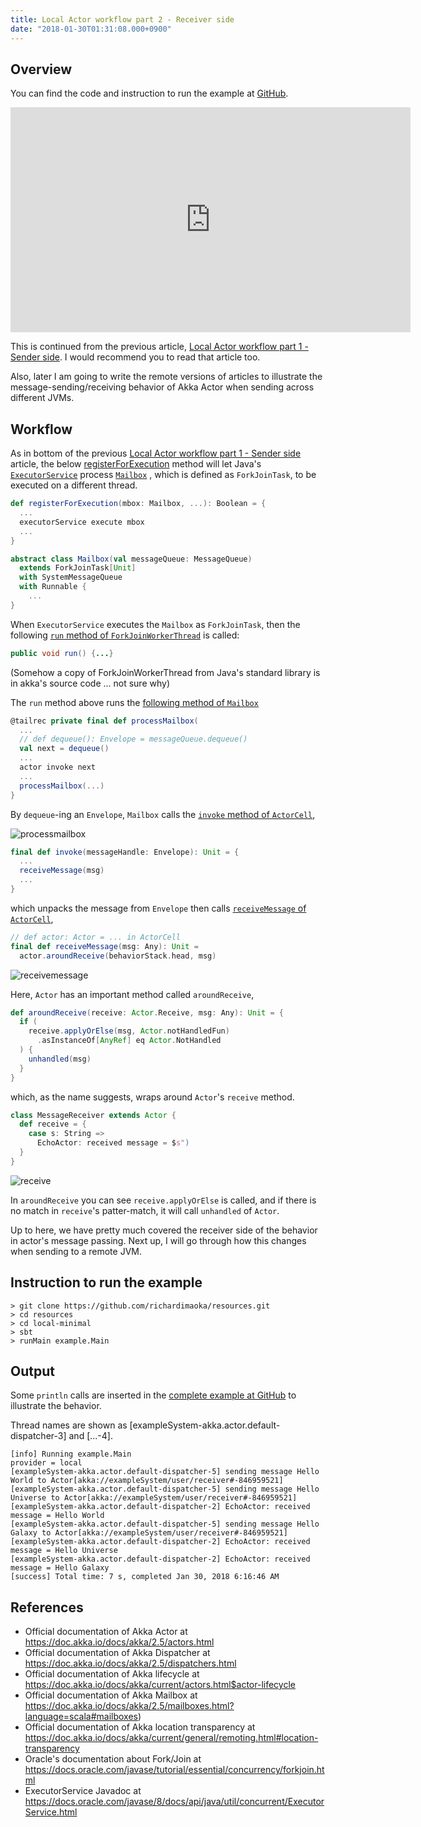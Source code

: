 ```yaml
---
title: Local Actor workflow part 2 - Receiver side
date: "2018-01-30T01:31:08.000+0900"
---
```


## Overview

You can find the code and instruction to run the example at [GitHub](https://github.com/richardimaoka/resources/tree/master/local-minimal).

<p align="center"><iframe width="640" height="360" src="https://www.youtube.com/embed/LbuLAtN20HA" frameborder="0" allow="autoplay; encrypted-media" allowfullscreen></iframe></p>

This is continued from the previous article, [Local Actor workflow part 1 - Sender side](../local-minimal-sender). I would recommend you to read that article too.

Also, later I am going to write the remote versions of articles to illustrate the message-sending/receiving behavior of Akka Actor when sending across different JVMs.

## Workflow 

As in bottom of the previous [Local Actor workflow part 1 - Sender side](../local-minimal-sender) article, the below  [registerForExecution](https://github.com/akka/akka/blob/v2.5.9/akka-actor/src/main/scala/akka/dispatch/Dispatcher.scala#L115) method will let Java's [`ExecutorService`](https://docs.oracle.com/javase/8/docs/api/java/util/concurrent/ExecutorService.html) process [`Mailbox`](https://github.com/akka/akka/blob/v2.5.9/akka-actor/src/main/scala/akka/dispatch/Mailbox.scala#L56L57) , which is defined as `ForkJoinTask`, to be executed on a different thread.

```scala
def registerForExecution(mbox: Mailbox, ...): Boolean = {
  ...
  executorService execute mbox
  ...
}
```

```scala
abstract class Mailbox(val messageQueue: MessageQueue)
  extends ForkJoinTask[Unit] 
  with SystemMessageQueue 
  with Runnable {
    ...
}
```

When `ExecutorService` executes the `Mailbox` as `ForkJoinTask`, then the following [`run` method of `ForkJoinWorkerThread`](https://github.com/akka/akka/blob/v2.5.9/akka-actor/src/main/java/akka/dispatch/forkjoin/ForkJoinWorkerThread.java#L103) is called:

```java
public void run() {...} 
```

(Somehow a copy of ForkJoinWorkerThread from Java's standard library is in akka's source code ... not sure why)

The `run` method above runs the [following method of `Mailbox`](https://github.com/akka/akka/blob/v2.5.9/akka-actor/src/main/scala/akka/dispatch/Mailbox.scala#L250)

```scala
@tailrec private final def processMailbox(
  ...
  // def dequeue(): Envelope = messageQueue.dequeue()
  val next = dequeue() 
  ...
  actor invoke next
  ...
  processMailbox(...)
}
```

By `dequeue`-ing an `Envelope`, `Mailbox` calls the [`invoke` method of `ActorCell`](https://github.com/akka/akka/blob/v2.5.9/akka-actor/src/main/scala/akka/actor/ActorCell.scala#L488), 

![processmailbox](/images/local-minimal-receiver/processmailbox.jpg)

```scala
final def invoke(messageHandle: Envelope): Unit = {
  ...
  receiveMessage(msg)
  ...
}
```

which unpacks the message from `Envelope` then calls [`receiveMessage` of `ActorCell`](https://github.com/akka/akka/blob/v2.5.9/akka-actor/src/main/scala/akka/actor/ActorCell.scala#L527),

```scala
// def actor: Actor = ... in ActorCell
final def receiveMessage(msg: Any): Unit =
  actor.aroundReceive(behaviorStack.head, msg)
```

![receivemessage](/images/local-minimal-receiver/receivemessage.jpg)

Here, `Actor` has an important method called `aroundReceive`, 

```scala
def aroundReceive(receive: Actor.Receive, msg: Any): Unit = {
  if (
    receive.applyOrElse(msg, Actor.notHandledFun)
      .asInstanceOf[AnyRef] eq Actor.NotHandled
  ) {
    unhandled(msg)
  }
}
```

which, as the name suggests, wraps around `Actor`'s `receive` method. 

```scala
class MessageReceiver extends Actor {
  def receive = {
    case s: String =>
      EchoActor: received message = $s")
  }
}
```
![receive](/images/local-minimal-receiver/receive.jpg)

In `aroundReceive` you can see `receive.applyOrElse` is called, and if there is no match in `receive`'s patter-match, it will call `unhandled` of `Actor`.

Up to here, we have pretty much covered the receiver side of the behavior in actor's message passing. Next up, I will go through how this changes when sending to a remote JVM.

## Instruction to run the example
```plaintext
> git clone https://github.com/richardimaoka/resources.git
> cd resources
> cd local-minimal
> sbt
> runMain example.Main
```

## Output 

Some `println` calls are inserted in the [complete example at GitHub](https://github.com/richardimaoka/resources/tree/master/local-minimal) to illustrate the behavior.

Thread names are shown as [exampleSystem-akka.actor.default-dispatcher-3] and [...-4].

```plaintext
[info] Running example.Main
provider = local
[exampleSystem-akka.actor.default-dispatcher-5] sending message Hello World to Actor[akka://exampleSystem/user/receiver#-846959521]
[exampleSystem-akka.actor.default-dispatcher-5] sending message Hello Universe to Actor[akka://exampleSystem/user/receiver#-846959521]
[exampleSystem-akka.actor.default-dispatcher-2] EchoActor: received message = Hello World
[exampleSystem-akka.actor.default-dispatcher-5] sending message Hello Galaxy to Actor[akka://exampleSystem/user/receiver#-846959521]
[exampleSystem-akka.actor.default-dispatcher-2] EchoActor: received message = Hello Universe
[exampleSystem-akka.actor.default-dispatcher-2] EchoActor: received message = Hello Galaxy
[success] Total time: 7 s, completed Jan 30, 2018 6:16:46 AM
```

## References 

- Official documentation of Akka Actor at https://doc.akka.io/docs/akka/2.5/actors.html
- Official documentation of Akka Dispatcher at https://doc.akka.io/docs/akka/2.5/dispatchers.html
- Official documentation of Akka lifecycle at https://doc.akka.io/docs/akka/current/actors.html$actor-lifecycle
- Official documentation of Akka Mailbox at https://doc.akka.io/docs/akka/2.5/mailboxes.html?language=scala#mailboxes)
- Official documentation of Akka location transparency at https://doc.akka.io/docs/akka/current/general/remoting.html#location-transparency
- Oracle's documentation about Fork/Join at https://docs.oracle.com/javase/tutorial/essential/concurrency/forkjoin.html
- ExecutorService Javadoc at https://docs.oracle.com/javase/8/docs/api/java/util/concurrent/ExecutorService.html